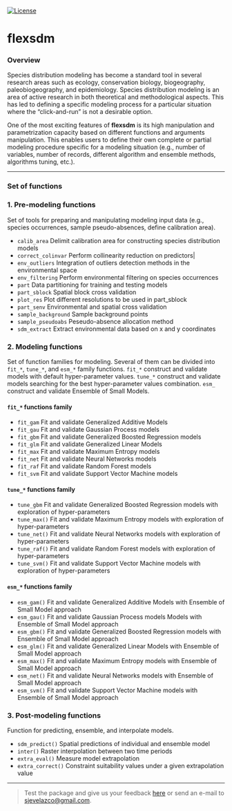 [![License](https://img.shields.io/badge/license-GPL%20%28%3E=%203%29-lightgrey.svg?style=flat)](http://www.gnu.org/licenses/gpl-3.0.html)
# flexsdm

### Overview 
Species distribution modeling has become a standard tool in several research areas such as ecology, 
conservation biology, biogeography, paleobiogeography, and epidemiology. Species distribution 
modeling is an area of active research in both theoretical and methodological aspects. This has 
led to defining a specific modeling process for a particular situation where the 
“click-and-run” is not a desirable option. 

One of the most exciting features of **flexsdm** is its high manipulation and parametrization 
capacity based on different functions and arguments manipulation. This enables users to define 
their own complete or partial modeling procedure specific for a modeling situation (e.g., number 
of variables, number of records, different algorithm and ensemble methods, algorithms tuning, etc.).

--- ---
### Set of functions
### 1. Pre-modeling functions 
Set of tools for preparing and manipulating modeling input data (e.g., species occurrences, 
sample pseudo-absences, define calibration area).

* `calib_area` Delimit calibration area for constructing species distribution models
* `correct_colinvar` Perform collinearity reduction on predictors|
* `env_outliers` Integration of outliers detection methods in the environmental space
* `env_filtering` Perform environmental filtering on species occurrences
* `part` Data partitioning for training and testing models
* `part_sblock` Spatial block cross validation
* `plot_res` Plot different resolutions to be used in part_sblock
* `part_senv` Environmental and spatial cross validation
* `sample_background` Sample background points
* `sample_pseudoabs` Peseudo-absence allocation method
* `sdm_extract` Extract environmental data based on x and y coordinates


### 2. Modeling functions 
Set of function families for modeling. Several of them can be divided into `fit_*`, `tune_*`, and 
`esm_*` family functions. `fit_*` construct and validate models with default hyper-parameter 
values. `tune_*` construct and validate models searching for the best hyper-parameter values 
combination. `esm_` construct and validate Ensemble of Small Models.

#### `fit_*` functions family
* `fit_gam` Fit and validate Generalized Additive Models
* `fit_gau` Fit and validate Gaussian Process models
* `fit_gbm` Fit and validate Generalized Boosted Regression models
* `fit_glm` Fit and validate Generalized Linear Models
* `fit_max` Fit and validate Maximum Entropy models
* `fit_net` Fit and validate Neural Networks models
* `fit_raf` Fit and validate Random Forest models
* `fit_svm` Fit and validate Support Vector Machine models

#### `tune_*` functions family
* `tune_gbm` Fit and validate Generalized Boosted Regression models with exploration of 
hyper-parameters
* `tune_max()` Fit and validate Maximum Entropy models with exploration of hyper-parameters
* `tune_net()` Fit and validate Neural Networks models with exploration of hyper-parameters
* `tune_raf()` Fit and validate Random Forest models with exploration of hyper-parameters
* `tune_svm()` Fit and validate Support Vector Machine models with exploration of hyper-parameters

#### `esm_*` functions family
* `esm_gam()` Fit and validate Generalized Additive Models with Ensemble of Small Model approach
* `esm_gau()` Fit and validate Gaussian Process models Models with Ensemble of Small Model approach
* `esm_gbm()` Fit and validate Generalized Boosted Regression models with Ensemble of Small 
Model approach
* `esm_glm()` Fit and validate Generalized Linear Models with Ensemble of Small Model approach
* `esm_max()` Fit and validate Maximum Entropy models with Ensemble of Small Model approach
* `esm_net()` Fit and validate Neural Networks models with Ensemble of Small Model approach
* `esm_svm()` Fit and validate Support Vector Machine models with Ensemble of Small Model 
approach

### 3. Post-modeling functions
Function for predicting, ensemble, and interpolate models.

* `sdm_predict()` Spatial predictions of individual and ensemble model
* `inter()` Raster interpolation between two time periods
* `extra_eval()` Measure model extrapolation
* `extra_correct()` Constraint suitability values under a given extrapolation value

--- ---
> Test the package and give us your feedback [here](https://github.com/sjevelazco/flexsdm/issues) or send an e-mail to sjevelazco@gmail.com.
